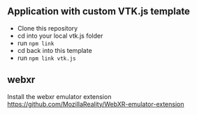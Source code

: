 ## Application with custom VTK.js template

- Clone this repository
- cd into your local vtk.js folder
- run `npm link`
- cd back into this template
- run `npm link vtk.js`

## webxr
Install the webxr emulator extension
https://github.com/MozillaReality/WebXR-emulator-extension